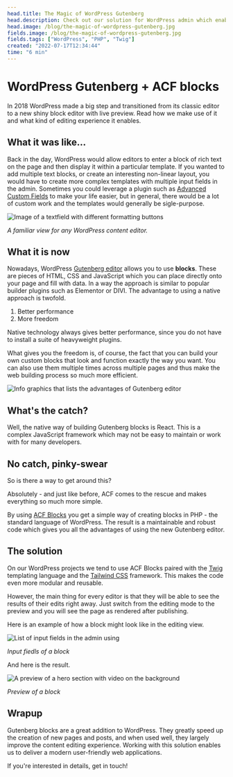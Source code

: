 ```yaml
---
head.title: The Magic of WordPress Gutenberg
head.description: Check out our solution for WordPress admin which enables us to create amazing configurable websites.
head.image: /blog/the-magic-of-wordpress-gutenberg.jpg
fields.image: /blog/the-magic-of-wordpress-gutenberg.jpg
fields.tags: ["WordPress", "PHP", "Twig"]
created: "2022-07-17T12:34:44"
time: "6 min"
---
```


# WordPress Gutenberg + ACF blocks

In 2018 WordPress made a big step and transitioned from its classic editor to a new shiny block editor with live preview. Read how we make use of it and what kind of editing experience it enables.

## What it was like...

Back in the day, WordPress would allow editors to enter a block of rich text on the page and then display it within a particular template. If you wanted to add multiple text blocks, or create an interesting non-linear layout, you would have to create more complex templates with multiple input fields in the admin. Sometimes you could leverage a plugin such as [Advanced Custom Fields](https://www.advancedcustomfields.com/) to make your life easier, but in general, there would be a lot of custom work and the templates would generally be sigle-purpose.

![Image of a textfield with different formatting buttons](/blog/gutenberg_classic_editor.jpg)

_A familiar view for any WordPress content editor._

## What it is now

Nowadays, WordPress [Gutenberg editor](https://wordpress.org/gutenberg/) allows you to use **blocks**. These are pieces of HTML, CSS and JavaScript which you can place directly onto your page and fill with data. In a way the approach is similar to popular builder plugins such as Elementor or DIVI. The advantage to using a native approach is twofold.

1. Better performance
2. More freedom

Native technology always gives better performance, since you do not have to install a suite of heavyweight plugins.

What gives you the freedom is, of course, the fact that you can build your own custom blocks that look and function exactly the way you want. You can also use them multiple times across multiple pages and thus make the web building process so much more efficient.

![Info graphics that lists the advantages of Gutenberg editor](/blog/gutenberg_info.jpg)

## What's the catch?

Well, the native way of building Gutenberg blocks is React. This is a complex JavaScript framework which may not be easy to maintain or work with for many developers.

## No catch, pinky-swear

So is there a way to get around this?

Absolutely - and just like before, ACF comes to the rescue and makes everything so much more simple.

By using [ACF Blocks](https://www.advancedcustomfields.com/resources/blocks/) you get a simple way of creating blocks in PHP - the standard language of WordPress. The result is a maintainable and robust code which gives you all the advantages of using the new Gutenberg editor.

## The solution

On our WordPress projects we tend to use ACF Blocks paired with the [Twig](https://twig.symfony.com/) templating language and the [Tailwind CSS](https://tailwindcss.com/) framework. This makes the code even more modular and reusable.

However, the main thing for every editor is that they will be able to see the results of their edits right away. Just switch from the editing mode to the preview and you will see the page as rendered after publishing.

Here is an example of how a block might look like in the editing view.

![List of input fields in the admin using](/blog/gutenberg_admin.jpg)

_Input fiedls of a block_

And here is the result.

![A preview of a hero section with video on the background](/blog/gutenberg_result.jpg)

_Preview of a block_

## Wrapup

Gutenberg blocks are a great addition to WordPress. They greatly speed up the creation of new pages and posts, and when used well, they largely improve the content editing experience. Working with this solution enables us to deliver a modern user-friendly web applications.

If you're interested in details, get in touch!

